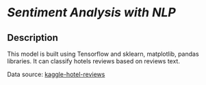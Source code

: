 # _Sentiment Analysis with NLP_

## Description

This model is built using Tensorflow and sklearn, matplotlib, pandas libraries.
It can classify hotels reviews based on reviews text.

Data source: <a href="https://www.kaggle.com/datasets/datafiniti/hotel-reviews">kaggle-hotel-reviews</a>
